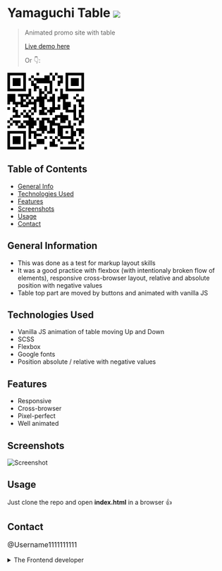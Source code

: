 # Yamaguchi Table <img src="https://img.shields.io/badge/Status-Complete-green" style="vertical-align: middle;">
> Animated promo site with table
> <p><a href="https://username1111111111.github.io/Yamaguchi-Table/">Live demo here</a></p>
> <p>Or 👇:</p>
<a href="https://username1111111111.github.io/Yamaguchi-Table/">
 <img src="./_resources/yamaguchi-table.png">
</a> 


## Table of Contents
* [General Info](#general-information)
* [Technologies Used](#technologies-used)
* [Features](#features)
* [Screenshots](#screenshots)
* [Usage](#usage)
* [Contact](#contact)


## General Information
- This was done as a test for markup layout skills
- It was a good practice with flexbox (with intentionaly broken flow of elements), responsive cross-browser layout, relative and absolute position with negative values
- Table top part are moved by buttons and animated with vanilla JS

## Technologies Used
- Vanilla JS animation of table moving Up and Down
- SCSS
- Flexbox
- Google fonts
- Position absolute / relative with negative values

## Features
- Responsive
- Cross-browser
- Pixel-perfect
- Well animated

## Screenshots
![Screenshot](./_resources/yamaguchi-table.gif)

## Usage
Just clone the repo and open **index.html** in a browser 👍

## Contact
<p style="font-size: 16px;"><a style="text-decoration: none;"href="https://github.com/Username1111111111/Username1111111111">@Username1111111111</a><details> 
  <summary>The Frontend developer </summary>
   <img style="height: 28px; vertical-align: middle;" src=":/bc074b4554b74181b43e31e040b93ce4"> 💪
</details></p>
